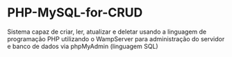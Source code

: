 # PHP-MySQL-for-CRUD

Sistema capaz de criar, ler, atualizar e deletar usando a linguagem de programação PHP utilizando o WampServer para administração do servidor e banco de dados via phpMyAdmin (linguagem SQL)
